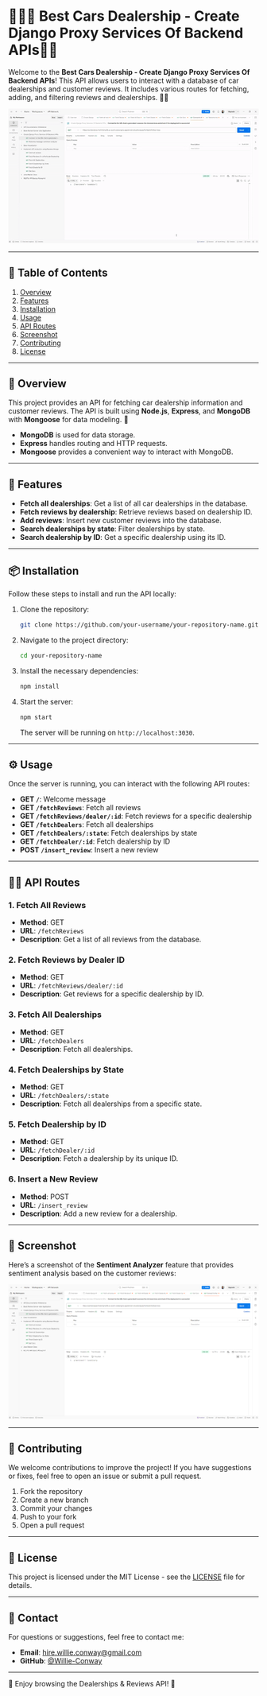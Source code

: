 # 👨🏿‍💻 Best Cars Dealership - Create Django Proxy Services Of Backend APIs📍🚗

Welcome to the **Best Cars Dealership - Create Django Proxy Services Of Backend APIs**! This API allows users to interact with a database of car dealerships and customer reviews. It includes various routes for fetching, adding, and filtering reviews and dealerships. 🚗🌟


![Create Django Proxy Services Of Backend APIs.gif](https://github.com/Willie-Conway/xrwvm-fullstack_developer_capstone/blob/5aab3ce2c041a7eabfa9e4ec23d664ac83f736a9/Screenshots/Create%20Django%20Proxy%20Services%20Of%20Backend%20APIs.gif)

---

## 📝 Table of Contents
1. [Overview](#overview)
2. [Features](#features)
3. [Installation](#installation)
4. [Usage](#usage)
5. [API Routes](#api-routes)
6. [Screenshot](#screenshot)
7. [Contributing](#contributing)
8. [License](#license)

---

## 📌 Overview

This project provides an API for fetching car dealership information and customer reviews. The API is built using **Node.js**, **Express**, and **MongoDB** with **Mongoose** for data modeling. 🚀

- **MongoDB** is used for data storage.
- **Express** handles routing and HTTP requests.
- **Mongoose** provides a convenient way to interact with MongoDB.

---

## 🚀 Features

- **Fetch all dealerships**: Get a list of all car dealerships in the database.
- **Fetch reviews by dealership**: Retrieve reviews based on dealership ID.
- **Add reviews**: Insert new customer reviews into the database.
- **Search dealerships by state**: Filter dealerships by state.
- **Search dealership by ID**: Get a specific dealership using its ID.

---

## 📦 Installation

Follow these steps to install and run the API locally:

1. Clone the repository:

   ```bash
   git clone https://github.com/your-username/your-repository-name.git
   ```

2. Navigate to the project directory:

   ```bash
   cd your-repository-name
   ```

3. Install the necessary dependencies:

   ```bash
   npm install
   ```

4. Start the server:

   ```bash
   npm start
   ```

   The server will be running on `http://localhost:3030`.

---

## ⚙️ Usage

Once the server is running, you can interact with the following API routes:

- **GET `/`**: Welcome message
- **GET `/fetchReviews`**: Fetch all reviews
- **GET `/fetchReviews/dealer/:id`**: Fetch reviews for a specific dealership
- **GET `/fetchDealers`**: Fetch all dealerships
- **GET `/fetchDealers/:state`**: Fetch dealerships by state
- **GET `/fetchDealer/:id`**: Fetch dealership by ID
- **POST `/insert_review`**: Insert a new review

---

## 🧑‍💻 API Routes

### 1. Fetch All Reviews
- **Method**: GET
- **URL**: `/fetchReviews`
- **Description**: Get a list of all reviews from the database.

### 2. Fetch Reviews by Dealer ID
- **Method**: GET
- **URL**: `/fetchReviews/dealer/:id`
- **Description**: Get reviews for a specific dealership by ID.

### 3. Fetch All Dealerships
- **Method**: GET
- **URL**: `/fetchDealers`
- **Description**: Fetch all dealerships.

### 4. Fetch Dealerships by State
- **Method**: GET
- **URL**: `/fetchDealers/:state`
- **Description**: Fetch all dealerships from a specific state.

### 5. Fetch Dealership by ID
- **Method**: GET
- **URL**: `/fetchDealer/:id`
- **Description**: Fetch a dealership by its unique ID.

### 6. Insert a New Review
- **Method**: POST
- **URL**: `/insert_review`
- **Description**: Add a new review for a dealership.

---

## 📸 Screenshot

Here’s a screenshot of the **Sentiment Analyzer** feature that provides sentiment analysis based on the customer reviews:

![Sentiment Analyzer](https://github.com/Willie-Conway/xrwvm-fullstack_developer_capstone/blob/2772982967daa034b30462689f70a618b7c86271/Screenshots/sentiment_analyzer.png)

---

## 🤝 Contributing

We welcome contributions to improve the project! If you have suggestions or fixes, feel free to open an issue or submit a pull request.

1. Fork the repository
2. Create a new branch
3. Commit your changes
4. Push to your fork
5. Open a pull request

---

## 📝 License

This project is licensed under the MIT License - see the [LICENSE](LICENSE) file for details.

---

## 📱 Contact

For questions or suggestions, feel free to contact me:

- **Email**:  hire.willie.conway@gmail.com
- **GitHub**: [@Willie-Conway](https://github.com/Willie-Conway)

---

🚗 Enjoy browsing the Dealerships & Reviews API! 🚗
```

